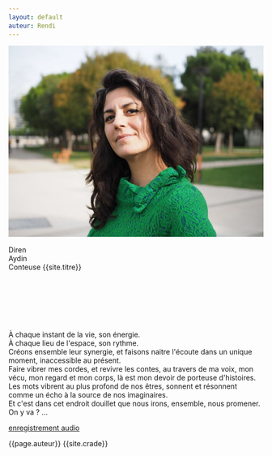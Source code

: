 ```yaml
---
layout: default
auteur: Rendi
---
```


<img
class="img-accueil"
src="./photo/PA250065.JPG"
alt="Photo de diren aydin"
/>

<div class="logo-accueil">
<p>
Diren <br />
Aydin <br />
Conteuse
{{site.titre}}
</p>
</div>

<div class="four">
<p>
<br />
<br />
<br />
<br />
<br />
<br />
À chaque instant de la vie, son énergie. <br />
À chaque lieu de l'espace, son rythme. <br />
Créons ensemble leur synergie, et faisons naitre l'écoute dans un unique
moment, inaccessible au présent. <br />
Faire vibrer mes cordes, et revivre les contes, au travers de ma voix,
mon vécu, mon regard et mon corps, là est mon devoir de porteuse
d'histoires. <br />
Les mots vibrent au plus profond de nos êtres, sonnent et résonnent
comme un écho à la source de nos imaginaires. <br />
Et c'est dans cet endroit douillet que nous irons, ensemble, nous
promener. <br />
On y va ? ...

<a href="histoires.html"> enregistrement audio</a>

</p>
</div>
{{page.auteur}}
{{site.crade}}
